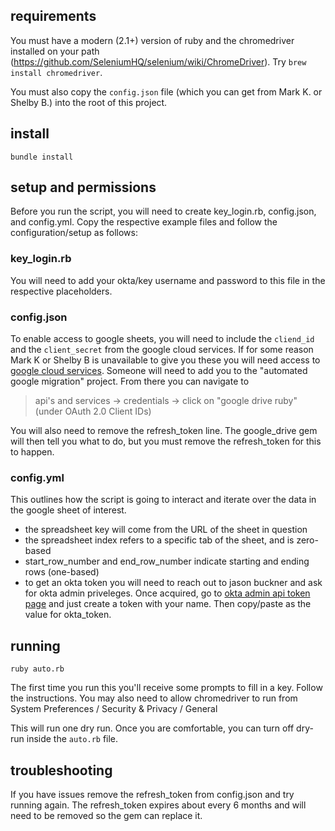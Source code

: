 ## requirements

You must have a modern (2.1+) version of ruby and the chromedriver installed on your path (https://github.com/SeleniumHQ/selenium/wiki/ChromeDriver). Try `brew install chromedriver`.

You must also copy the `config.json` file (which you can get from Mark K. or Shelby B.) into the root of this project.

## install

`bundle install`

## setup and permissions
Before you run the script, you will need to create key_login.rb, config.json, and config.yml. Copy the respective example files and follow the configuration/setup as follows:

### key_login.rb

You will need to add your okta/key username and password to this file in the respective placeholders.

### config.json

To enable access to google sheets, you will need to include the `cliend_id` and the `client_secret` from the google cloud services. If for some reason Mark K or Shelby B is unavailable to give you these you will need access to [google cloud services](https://console.cloud.google.com/). Someone will need to add you to the "automated google migration" project. From there you can navigate to
> api's and services -> credentials -> click on "google drive ruby" (under OAuth 2.0 Client IDs)

You will also need to remove the refresh_token line. The google_drive gem will then tell you what to do, but you must remove the refresh_token for this to happen.

### config.yml

This outlines how the script is going to interact and iterate over the data in the google sheet of interest. 
- the spreadsheet key will come from the URL of the sheet in question
- the spreadsheet index refers to a specific tab of the sheet, and is zero-based
- start_row_number and end_row_number indicate starting and ending rows (one-based)
- to get an okta token you will need to reach out to jason buckner and ask for okta admin priveleges. Once acquired, go to [okta admin api token page](https://signon-admin.okta.com/admin/access/api/tokens) and just create a token with your name. Then copy/paste as the value for okta_token.

## running

`ruby auto.rb`

The first time you run this you'll receive some prompts to fill in a key. Follow the instructions.
You may also need to allow chromedriver to run from System Preferences / Security & Privacy / General

This will run one dry run. Once you are comfortable, you can turn off dry-run inside the `auto.rb` file.

## troubleshooting

If you have issues remove the refresh_token from config.json and try running again. The refresh_token expires about every 6 months and will need to be removed so the gem can replace it.
